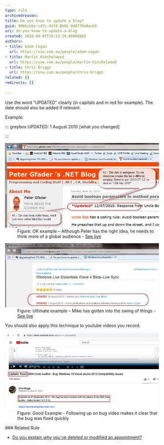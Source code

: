 ```yaml
---
type: rule
archivedreason: 
title: Do you know to update a blog?
guid: 906bcbbe-cd7c-43f8-8b92-0d8770a0acb5
uri: do-you-know-to-update-a-blog
created: 2010-09-07T10:23:19.0000000Z
authors:
- title: Adam Cogan
  url: https://ssw.com.au/people/adam-cogan
- title: Martin Hinshelwood
  url: https://ssw.com.au/people/martin-hinshelwood
- title: Chris Briggs
  url: https://ssw.com.au/people/chris-briggs
related: []
redirects: []

---
```


Use the word "UPDATED" clearly (in capitals and in red for example). The date should also be added if relevant.

<!--endintro-->

Example:


::: greybox
UPDATED: 1 August 2010 [what you changed]

:::

<dl class="image"><dt> 
      <img src="RulesBloggingUpdate_OKPeter.jpg" alt=""> 
   </dt><dd>Figure: OK example – Although Peter has the right idea, he needs to think more of a global audience - 
      <a href="http://blog.gfader.com/2010/06/avoid-boolean-parameters-in-method.html">See live</a></dd></dl><dl class="goodImage"><dt> 
      <img title="image" alt="image" src="RulesBloggingUpdate_UltimateMike.jpg"> 
   </dt><dd>Figure: Ultimate example – Mike has gotten into the swing of things - 
      <a href="http://mikefourie.wordpress.com/2010/07/02/windows-live-essentials-wave-4-betalive-sync/">See live</a></dd></dl>
You should also apply this technique to youtube videos you record.
<dl class="goodImage"><dt> 
      <img src="UpdatedYoutubeTitle.png" alt="UpdatedYoutubeTitle.png"> 
   </dt><dd>Figure: Good Example - Following up on bug video makes it clear that the bug was fixed quickly<br></dd></dl>
### Related Rule

* [Do you explain why you've deleted or modified an appointment?](/UpdateAppointment)
